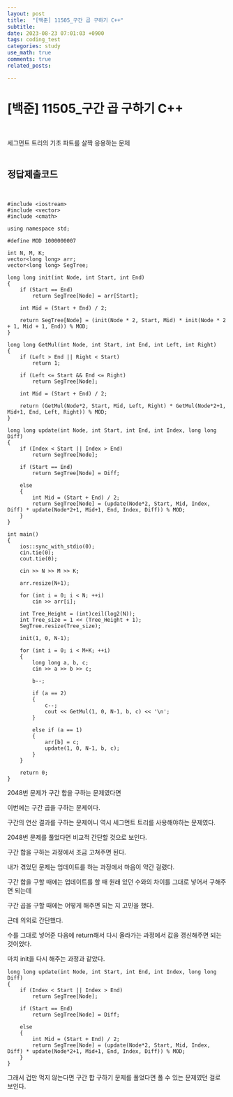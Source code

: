 ```yaml
---
layout: post
title:  "[백준] 11505_구간 곱 구하기 C++"
subtitle:   
date: 2023-08-23 07:01:03 +0900
tags: coding_test
categories: study
use_math: true
comments: true
related_posts:

---
```


# [백준] 11505_구간 곱 구하기 C++<br/>
<br/>

세그먼트 트리의 기초 파트를 살짝 응용하는 문제<br/>
<br/>

## 정답제출코드<br/>
<br/>

```
#include <iostream>
#include <vector>
#include <cmath>

using namespace std;

#define MOD 1000000007

int N, M, K;
vector<long long> arr;
vector<long long> SegTree;

long long init(int Node, int Start, int End)
{
    if (Start == End)
        return SegTree[Node] = arr[Start];

    int Mid = (Start + End) / 2;

    return SegTree[Node] = (init(Node * 2, Start, Mid) * init(Node * 2 + 1, Mid + 1, End)) % MOD;
}

long long GetMul(int Node, int Start, int End, int Left, int Right)
{
    if (Left > End || Right < Start)
        return 1;

    if (Left <= Start && End <= Right)
        return SegTree[Node];

    int Mid = (Start + End) / 2;

    return (GetMul(Node*2, Start, Mid, Left, Right) * GetMul(Node*2+1, Mid+1, End, Left, Right)) % MOD;
}

long long update(int Node, int Start, int End, int Index, long long Diff)
{
    if (Index < Start || Index > End)
        return SegTree[Node];

    if (Start == End)
        return SegTree[Node] = Diff;

    else
    {
        int Mid = (Start + End) / 2;
        return SegTree[Node] = (update(Node*2, Start, Mid, Index, Diff) * update(Node*2+1, Mid+1, End, Index, Diff)) % MOD;
    }
}

int main()
{
    ios::sync_with_stdio(0);
    cin.tie(0);
    cout.tie(0);

    cin >> N >> M >> K;
    
    arr.resize(N+1);
    
    for (int i = 0; i < N; ++i)
        cin >> arr[i];

    int Tree_Height = (int)ceil(log2(N));
    int Tree_size = 1 << (Tree_Height + 1);
    SegTree.resize(Tree_size);

    init(1, 0, N-1);

    for (int i = 0; i < M+K; ++i)
    {
        long long a, b, c;
        cin >> a >> b >> c;

        b--;

        if (a == 2)
        {
            c--;
            cout << GetMul(1, 0, N-1, b, c) << '\n';
        }
            
        else if (a == 1)
        {
            arr[b] = c;
            update(1, 0, N-1, b, c);
        }
    }

    return 0;
}
```

2048번 문제가 구간 합을 구하는 문제였다면<br/>

이번에는 구간 곱을 구하는 문제이다.<br/>

구간의 연산 결과를 구하는 문제이니 역시 세그먼트 트리를 사용해야하는 문제였다.<br/>

2048번 문제를 풀었다면 비교적 간단할 것으로 보인다.<br/>

구간 합을 구하는 과정에서 조금 고쳐주면 된다.<br/>

내가 겪었던 문제는 업데이트를 하는 과정에서 마음이 약간 걸렸다.<br>

구간 합을 구할 때에는 업데이트를 할 때 원래 있던 수와의 차이를 그대로 넣어서 구해주면 되는데<br/>

구간 곱을 구할 때에는 어떻게 해주면 되는 지 고민을 했다.<br/>

근데 의외로 간단했다.<br/>

수를 그대로 넣어준 다음에 return해서 다시 올라가는 과정에서 값을 갱신해주면 되는 것이었다.<br/>

마치 init을 다시 해주는 과정과 같았다.<br/>

```
long long update(int Node, int Start, int End, int Index, long long Diff)
{
    if (Index < Start || Index > End)
        return SegTree[Node];

    if (Start == End)
        return SegTree[Node] = Diff;

    else
    {
        int Mid = (Start + End) / 2;
        return SegTree[Node] = (update(Node*2, Start, Mid, Index, Diff) * update(Node*2+1, Mid+1, End, Index, Diff)) % MOD;
    }
}
```

그래서 겁만 먹지 않는다면 구간 합 구하기 문제를 풀었다면 풀 수 있는 문제였던 걸로 보인다.<br/>
